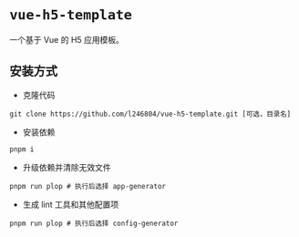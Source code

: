 # `vue-h5-template`

一个基于 Vue 的 H5 应用模板。

## 安装方式

- 克隆代码

```shell
git clone https://github.com/l246804/vue-h5-template.git [可选，目录名]
```

- 安装依赖

```shell
pnpm i
```

- 升级依赖并清除无效文件

```shell
pnpm run plop # 执行后选择 app-generator
```

- 生成 lint 工具和其他配置项

```shell
pnpm run plop # 执行后选择 config-generator
```
